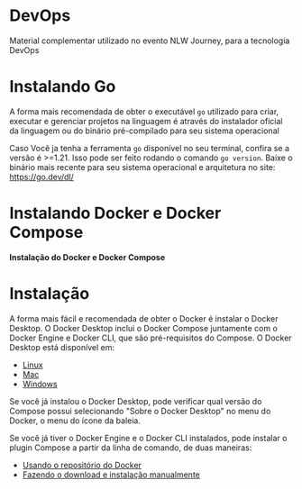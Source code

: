 # DevOps

Material complementar utilizado no evento NLW Journey, para a tecnologia DevOps

##
# Instalando Go

A forma mais recomendada de obter o executável `go` utilizado para criar, executar e gerenciar projetos na linguagem é através do instalador oficial da linguagem ou do binário pré-compilado para seu sistema operacional

Caso Você ja tenha a ferramenta `go` disponível no seu terminal, confira se a versão é >=1.21.
Isso pode ser feito rodando o comando `go version`.
Baixe o binário mais recente para seu sistema operacional e arquitetura no site: https://go.dev/dl/

# Instalando Docker e Docker Compose

**Instalação do Docker e Docker Compose**

# Instalação

A forma mais fácil e recomendada de obter o Docker é instalar o Docker Desktop. O Docker Desktop inclui o Docker Compose juntamente com o Docker Engine e Docker CLI, que são pré-requisitos do Compose.
O Docker Desktop está disponível em:

- [Linux](https://docs.docker.com/desktop/install/linux-install/)
- [Mac](https://docs.docker.com/desktop/install/mac-install/)
- [Windows](https://docs.docker.com/desktop/install/windows-install/)

Se você já instalou o Docker Desktop, pode verificar qual versão do Compose possui selecionando "Sobre o Docker Desktop" no menu do Docker, o menu do ícone da baleia.

Se você já tiver o Docker Engine e o Docker CLI instalados, pode instalar o plugin Compose a partir da linha de comando, de duas maneiras:

- [Usando o repositório do Docker](https://docs.docker.com/compose/install/linux/#install-using-the-repository)
- [Fazendo o download e instalação manualmente](https://docs.docker.com/compose/install/linux/#install-the-plugin-manually)
